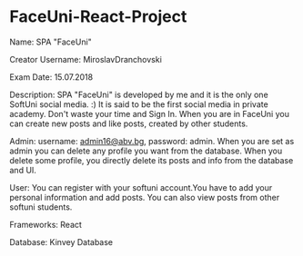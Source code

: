 # FaceUni-React-Project


Name: SPA "FaceUni"

Creator Username: MiroslavDranchovski

Exam Date: 15.07.2018

Description: SPA "FaceUni" is developed by me and it is the only one SoftUni social media. :)
It is said to be the first social media in private academy. Don't waste your time and Sign In.
When you are in FaceUni you can create new posts and like posts, created by other students.

Admin: username: admin16@abv.bg, password: admin. 
When you are set as admin you can delete any profile you want from the database.
When you delete some profile, you directly delete its posts and info from the database and UI.
 
User: You can register with your softuni account.You have to add your personal information and add posts.
You can also view posts from other softuni students.
 
Frameworks: React
 
Database: Kinvey Database
 
 
